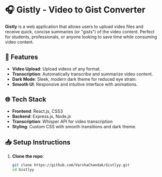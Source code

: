 # 🎧 **Gistly** - Video to Gist Converter

**Gistly** is a web application that allows users to upload video files and receive quick, concise summaries (or "gists") of the video content. Perfect for students, professionals, or anyone looking to save time while consuming video content.

## 🚀 **Features**
- **Video Upload**: Upload videos of any format.
- **Transcription**: Automatically transcribe and summarize video content.
- **Dark Mode**: Sleek, modern dark theme for reduced eye strain.
- **Smooth UI**: Responsive and intuitive interface with animations.

## 🌐 **Tech Stack**
- **Frontend**: React.js, CSS3
- **Backend**: Express.js, Node.js
- **Transcription**: Whisper API for video transcription
- **Styling**: Custom CSS with smooth transitions and dark theme.

## 📥 **Setup Instructions**

1. **Clone the repo**:
   ```bash
   git clone https://github.com/VarshaChandak/Gistlyy.git
   cd Gistlyy
